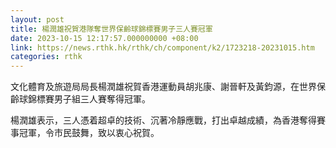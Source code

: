 ```yaml
---
layout: post
title: 楊潤雄祝賀港隊奪世界保齡球錦標賽男子三人賽冠軍
date: 2023-10-15 12:17:57.000000000 +08:00
link: https://news.rthk.hk/rthk/ch/component/k2/1723218-20231015.htm
categories: rthk
---
```


文化體育及旅遊局局長楊潤雄祝賀香港運動員胡兆康、謝晉軒及黃鈞源，在世界保齡球錦標賽男子組三人賽奪得冠軍。

楊潤雄表示，三人憑着超卓的技術、沉著冷靜應戰，打出卓越成績，為香港奪得賽事冠軍，令市民鼓舞，致以衷心祝賀。
